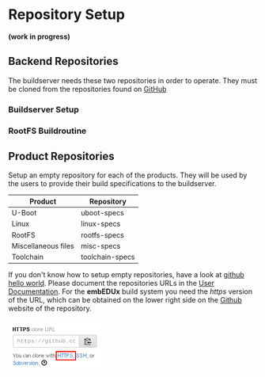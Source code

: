 # Repository Setup
**(work in progress)**



## Backend Repositories
The buildserver needs these two repositories in order to operate. They must be
cloned from the repositories found on [GitHub](https://github.com/embEDUx)

### Buildserver Setup
### RootFS Buildroutine


## Product Repositories
Setup an empty repository for each of the products. They will be used by the
users to provide their build specifications to the buildserver.

Product | Repository
--- | ---
U-Boot | uboot-specs
Linux | linux-specs
RootFS | rootfs-specs
Miscellaneous files | misc-specs
Toolchain | toolchain-specs

If you don't know how to setup empty repositories, have a look at [github hello
world](https://guides.github.com/activities/hello-world/#repository). Please
document the repositories URLs in the [User
Documentation](post-install/user-documentation.md). For the **embEDUx** build
system you need the *https* version of the URL, which can be obtained on the
lower right side on the [Github](https://github.com) website of the repository.

![Repository URL](setup/img/github_url.png)



